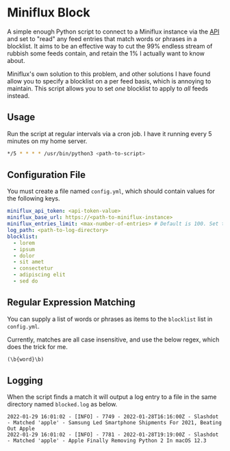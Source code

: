 # Miniflux Block

A simple enough Python script to connect to a Miniflux instance via the [API](https://miniflux.app/docs/api.html) and set to "read" any feed entries that match words or phrases in a blocklist. It aims to be an effective way to cut the 99% endless stream of rubbish some feeds contain, and retain the 1% I actually want to know about.

Miniflux's own solution to this problem, and other solutions I have found allow you to specify a blocklist on a per feed basis, which is annoying to maintain. This script allows you to set _one_ blocklist to apply to _all_ feeds instead.

## Usage

Run the script at regular intervals via a cron job. I have it running every 5 minutes on my home server.

```sh
*/5 * * * * /usr/bin/python3 <path-to-script>
```

## Configuration File

You must create a file named `config.yml`, which should contain values for the following keys.

```yaml
miniflux_api_token: <api-token-value>
miniflux_base_url: https://<path-to-miniflux-instance>
miniflux_entries_limit: <max-number-of-entries> # Default is 100. Set to something high like 10000.
log_path: <path-to-log-directory>
blocklist:
  - lorem
  - ipsum
  - dolor
  - sit amet
  - consectetur
  - adipiscing elit
  - sed do
```

## Regular Expression Matching

You can supply a list of words or phrases as items to the `blocklist` list in `config.yml`. 

Currently, matches are all case insensitive, and use the below regex, which does the trick for me.

```python
(\b{word}\b)
```

## Logging

When the script finds a match it will output a log entry to a file in the same directory named `blocked.log` as below.

```log
2022-01-29 16:01:02 - [INFO] - 7749 - 2022-01-28T16:16:00Z - Slashdot - Matched 'apple' - Samsung Led Smartphone Shipments For 2021, Beating Out Apple
2022-01-29 16:01:02 - [INFO] - 7781 - 2022-01-28T19:19:00Z - Slashdot - Matched 'apple' - Apple Finally Removing Python 2 In macOS 12.3
```

